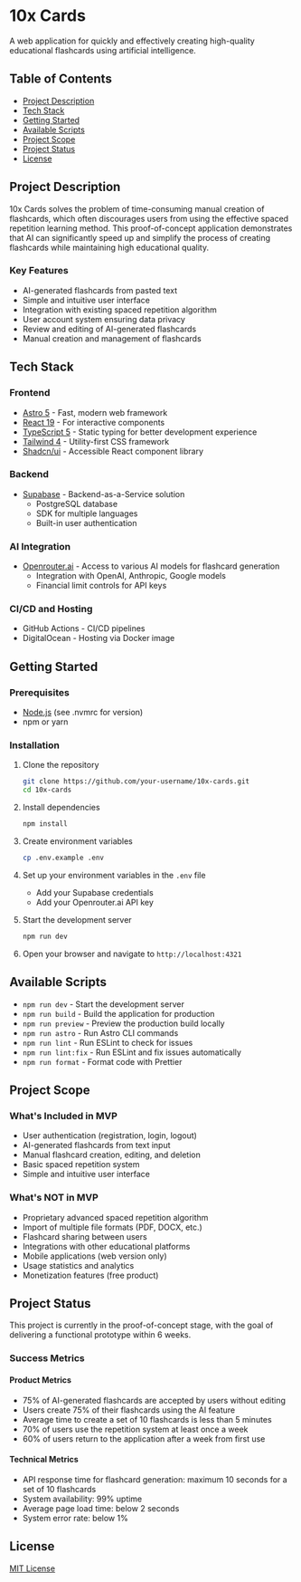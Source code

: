 # 10x Cards

A web application for quickly and effectively creating high-quality educational flashcards using artificial intelligence.

## Table of Contents

- [Project Description](#project-description)
- [Tech Stack](#tech-stack)
- [Getting Started](#getting-started)
- [Available Scripts](#available-scripts)
- [Project Scope](#project-scope)
- [Project Status](#project-status)
- [License](#license)

## Project Description

10x Cards solves the problem of time-consuming manual creation of flashcards, which often discourages users from using the effective spaced repetition learning method. This proof-of-concept application demonstrates that AI can significantly speed up and simplify the process of creating flashcards while maintaining high educational quality.

### Key Features

- AI-generated flashcards from pasted text
- Simple and intuitive user interface
- Integration with existing spaced repetition algorithm
- User account system ensuring data privacy
- Review and editing of AI-generated flashcards
- Manual creation and management of flashcards

## Tech Stack

### Frontend
- [Astro 5](https://astro.build/) - Fast, modern web framework
- [React 19](https://react.dev/) - For interactive components
- [TypeScript 5](https://www.typescriptlang.org/) - Static typing for better development experience
- [Tailwind 4](https://tailwindcss.com/) - Utility-first CSS framework
- [Shadcn/ui](https://ui.shadcn.com/) - Accessible React component library

### Backend
- [Supabase](https://supabase.com/) - Backend-as-a-Service solution
  - PostgreSQL database
  - SDK for multiple languages
  - Built-in user authentication

### AI Integration
- [Openrouter.ai](https://openrouter.ai/) - Access to various AI models for flashcard generation
  - Integration with OpenAI, Anthropic, Google models
  - Financial limit controls for API keys

### CI/CD and Hosting
- GitHub Actions - CI/CD pipelines
- DigitalOcean - Hosting via Docker image

## Getting Started

### Prerequisites

- [Node.js](https://nodejs.org/) (see .nvmrc for version)
- npm or yarn

### Installation

1. Clone the repository
   ```bash
   git clone https://github.com/your-username/10x-cards.git
   cd 10x-cards
   ```

2. Install dependencies
   ```bash
   npm install
   ```

3. Create environment variables
   ```bash
   cp .env.example .env
   ```

4. Set up your environment variables in the `.env` file
   - Add your Supabase credentials
   - Add your Openrouter.ai API key

5. Start the development server
   ```bash
   npm run dev
   ```

6. Open your browser and navigate to `http://localhost:4321`

## Available Scripts

- `npm run dev` - Start the development server
- `npm run build` - Build the application for production
- `npm run preview` - Preview the production build locally
- `npm run astro` - Run Astro CLI commands
- `npm run lint` - Run ESLint to check for issues
- `npm run lint:fix` - Run ESLint and fix issues automatically
- `npm run format` - Format code with Prettier

## Project Scope

### What's Included in MVP
- User authentication (registration, login, logout)
- AI-generated flashcards from text input
- Manual flashcard creation, editing, and deletion
- Basic spaced repetition system
- Simple and intuitive user interface

### What's NOT in MVP
- Proprietary advanced spaced repetition algorithm
- Import of multiple file formats (PDF, DOCX, etc.)
- Flashcard sharing between users
- Integrations with other educational platforms
- Mobile applications (web version only)
- Usage statistics and analytics
- Monetization features (free product)

## Project Status

This project is currently in the proof-of-concept stage, with the goal of delivering a functional prototype within 6 weeks.

### Success Metrics

#### Product Metrics
- 75% of AI-generated flashcards are accepted by users without editing
- Users create 75% of their flashcards using the AI feature
- Average time to create a set of 10 flashcards is less than 5 minutes
- 70% of users use the repetition system at least once a week
- 60% of users return to the application after a week from first use

#### Technical Metrics
- API response time for flashcard generation: maximum 10 seconds for a set of 10 flashcards
- System availability: 99% uptime
- Average page load time: below 2 seconds
- System error rate: below 1%

## License

[MIT License](LICENSE) 